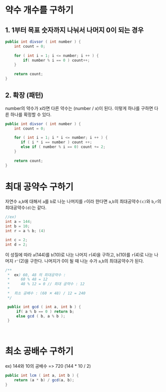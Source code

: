 # 약수 개수를 구하기

## 1. 1부터 목표 숫자까지 나눠서 나머지 0이 되는 경우
```java
public int divsor ( int number ) {
    int count = 0;
    
    for ( int i = 1; i <= number; i ++ ) {
        if( number % i == 0 ) count++;
    }
    
    return count;
}
```

## 2. 확장 (패턴)
number의 약수가 x라면 다른 약수는 (number / x)이 된다. 이렇게 하나를 구하면 다른 하나를 확정할 수 있다.
```java
public int divsor ( int number ) {
    int count = 0;
    
    for ( int i = 1; i * i <= number; i ++ ) {
       if ( i * i == number ) count ++;
       else if ( number % i == 0) count += 2;
    }
    
    return count;
}
```


# 최대 공약수 구하기
  자연수 `a`,`b`에 대해서 `a`를 `b`로 나눈 나머지를 `r`이라 한다면
`a`,`b`의 최대공약수`(c)`와 `b`,`r`의 최대공약수`(d)`는 같다.

```java
//ex)
int a = 144;
int b = 10;
int r = a % b; (4)

int c = 2;
int d = 2;
```

  이 성질에 따라 `a`(144)를 `b`(10)로 나눈 나머지 `r`(4)을 구하고,
`b`(10)를 `r`(4)로 나눈 나머지 `r'`(2)을 구한다.
나머지가 0이 될 때 나눈 수가 `a`,`b`의 최대공약수가 된다. 
```java
/**
 *  ex) 60, 48 의 최대공약수 :
 *     60 % 48 = 12
 *     48 % 12 = 0 // 최대 공약수 : 12
 * 
 *  최소 공배수 : (60 ✕ 48) / 12 = 240
 */

 public int gcd ( int a, int b ) {
     if( a % b == 0 ) return b;
     else gcd ( b, a % b );
 }
 
 
```

# 최소 공배수 구하기
ex) 144와 10의 공배수 => 720 (144 * 10 / 2)
```java
public int lcm ( int a, int b ) {
    return (a * b) / gcd(a, b);   
}
```


